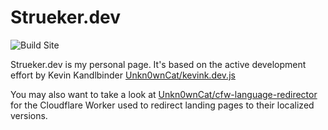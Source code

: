 # Strueker.dev

![Build Site](https://github.com/Echelon101/strueker.dev/workflows/Build%20Site/badge.svg)

Strueker.dev is my personal page. It's based on the active development effort by Kevin Kandlbinder [Unkn0wnCat/kevink.dev.js](https://github.com/Unkn0wnCat/kevink.dev.js)

You may also want to take a look at [Unkn0wnCat/cfw-language-redirector](https://github.com/Unkn0wnCat/cfw-language-redirector) for the Cloudflare Worker used to redirect landing pages to their localized versions.
